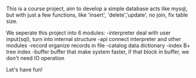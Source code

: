 This is a course project, aim to develop a simple database acts like mysql, but with just a few functions, like 'insert', 'delete','update', no join, fix table size.

We seperate this project into 6 modules: 
-interpreter
  deal with user input(sql), turn into internal structure
-api
  connect interpreter and other modules
-record
  organize records in file
-catalog
  data dictionary
-index
  B+ tree index
-buffer
  buffer that make system faster, if that block in buffer, we don't need IO operation

Let's have fun!
